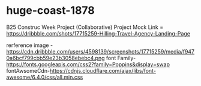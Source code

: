 # huge-coast-1878

B25 Construc Week Project (Collaborative)
Project Mock Link = https://dribbble.com/shots/17715259-Hilling-Travel-Agency-Landing-Page

rerference image - https://cdn.dribbble.com/users/4598139/screenshots/17715259/media/f9470a6bcf799cbb59e23b3058ebebc4.png
font Family- https://fonts.googleapis.com/css2?family=Poppins&display=swap
fontAwsomeCdn-https://cdnjs.cloudflare.com/ajax/libs/font-awesome/6.4.0/css/all.min.css
